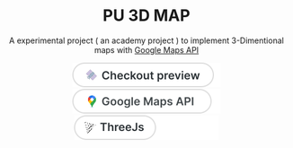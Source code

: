 <div align="center">

# PU 3D MAP

A experimental project ( an academy project ) to implement 3-Dimentional maps with [Google Maps API](https://developers.google.com/maps/documentation/javascript/webgl/webgl-overlay-view)

[![preview](static/Badge%20preview.svg)](https://pu-3d-map-dev.vercel.app/) [![GoogleMaps](static/Badge%20MAPS.svg)](https://developers.google.com/maps/documentation/javascript/webgl/webgl-overlay-view) [![ThreeJS](static/Badge%20ThreeJS.svg)](https://threejs.org/)

</div>
